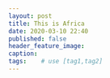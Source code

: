 ```yaml
---
layout: post
title: This is Africa
date: 2020-03-10 22:40
published: false
header_feature_image:
caption:
tags:    # use [tag1,tag2]
---
```

